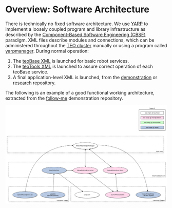 # Overview: Software Architecture

There is technically no fixed software architecture. We use [YARP](http://www.yarp.it/) to implement a loosely coupled program and library infrastructure as described by the [Component-Based Software Engineering (CBSE)](https://en.wikipedia.org/wiki/Component-based_software_engineering) paradigm. XML files describe modules and connections, which can be administered throughout the [TEO cluster](http://robots.uc3m.es/index.php/TEO_Network_information) manually or using a program called [yarpmanager](http://www.yarp.it/yarpmanager.html). During normal operation:
1. The [teoBase XML](https://github.com/roboticslab-uc3m/teo-configuration-files/blob/develop/share/teoBase/scripts/teoBase.xml) is launched for basic robot services.
2. The [teoTools XML](https://github.com/roboticslab-uc3m/teo-configuration-files/blob/develop/share/teoTools/scripts/teoTools.xml) is launched to assure correct operation of each teoBase service.
3. A final application-level XML is launched, from the [demonstration](overview-demonstration.md) or [research](overview-research.md) repository. 

The following is an example of a good functional working architecture, extracted from the [follow-me](https://github.com/roboticslab-uc3m/follow-me) demonstration repository.

![follow-me app](assets/follow-me-app.png)


